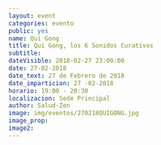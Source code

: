 ```yaml
---
layout: event
categories: evento
public: yes
name: Qui Gong
title: Qui Gong, los 6 Sonidos Curativos
subtitle:
dateVisible: 2018-02-27 23:00:00
date: 27-02-2018
date_text: 27 de Febrero de 2018
date_imparticion: 27 -02-2018
horario: 19:00 - 20:30
localizacion: Sede Principal
author: Salud-Zen
image: img/eventos/270218QUIGONG.jpg
image_prop:
image2:
---
```

